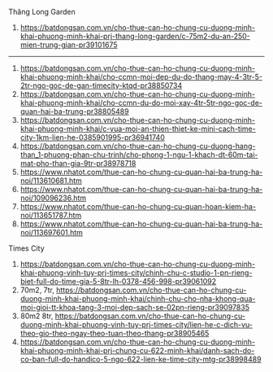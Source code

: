 Thăng Long Garden

1. https://batdongsan.com.vn/cho-thue-can-ho-chung-cu-duong-minh-khai-phuong-minh-khai-prj-thang-long-garden/c-75m2-du-an-250-mien-trung-gian-pr39101675
-----
1. https://batdongsan.com.vn/cho-thue-can-ho-chung-cu-duong-minh-khai-phuong-minh-khai/cho-ccmn-moi-dep-du-do-thang-may-4-3tr-5-2tr-ngo-goc-de-gan-timecity-ktqd-pr38850734
2. https://batdongsan.com.vn/cho-thue-can-ho-chung-cu-duong-minh-khai-phuong-minh-khai/cho-ccmn-du-do-moi-xay-4tr-5tr-ngo-goc-de-quan-hai-ba-trung-pr38805489
3. https://batdongsan.com.vn/cho-thue-can-ho-chung-cu-duong-minh-khai-phuong-minh-khai/c-vua-moi-an-thien-thiet-ke-mini-cach-time-city-1km-lien-he-0385901995-pr36941740
4. https://batdongsan.com.vn/cho-thue-can-ho-chung-cu-duong-hang-than_1-phuong-phan-chu-trinh/cho-phong-1-ngu-1-khach-dt-60m-tai-mat-pho-than-gia-9tr-pr38978718
5. https://www.nhatot.com/thue-can-ho-chung-cu-quan-hai-ba-trung-ha-noi/113610681.htm
6. https://www.nhatot.com/thue-can-ho-chung-cu-quan-hai-ba-trung-ha-noi/109096236.htm
7. https://www.nhatot.com/thue-can-ho-chung-cu-quan-hoan-kiem-ha-noi/113651787.htm
8. https://www.nhatot.com/thue-can-ho-chung-cu-quan-hai-ba-trung-ha-noi/113697601.htm

Times City

1. https://batdongsan.com.vn/cho-thue-can-ho-chung-cu-duong-minh-khai-phuong-vinh-tuy-prj-times-city/chinh-chu-c-studio-1-pn-rieng-biet-full-do-time-gia-5-8tr-lh-0378-456-998-pr39061092
2. 70m2, 7tr, https://batdongsan.com.vn/cho-thue-can-ho-chung-cu-duong-minh-khai-phuong-minh-khai/chinh-chu-cho-nha-khong-qua-moi-gioi-tt-khoa-tang-3-moi-dep-sach-se-02pn-rieng-pr39097835
3. 80m2 8tr, https://batdongsan.com.vn/cho-thue-can-ho-chung-cu-duong-minh-khai-phuong-vinh-tuy-prj-times-city/lien-he-c-dich-vu-theo-gio-theo-ngay-theo-tuan-theo-thang-pr38905465
4. https://batdongsan.com.vn/cho-thue-can-ho-chung-cu-duong-minh-khai-phuong-minh-khai-prj-chung-cu-622-minh-khai/danh-sach-do-co-ban-full-do-handico-5-ngo-622-lien-ke-time-city-mtg-pr38998489
